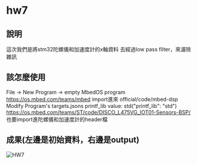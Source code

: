 # hw7


## 說明
這次我們是將stm32陀螺儀和加速度計的x軸資料 去經過low pass filter，來濾除雜訊




## 該怎麼使用
File -> New Program -> empty MbedOS program    
https://os.mbed.com/teams/mbed import進來 official/code/mbed-dsp    
Modify Program's targets.jsons printf_lib value: std("printf_lib": "std")   
https://os.mbed.com/teams/ST/code/DISCO_L475VG_IOT01-Sensors-BSP/ 也要import進陀螺儀和加速度計的header檔



## 成果(左邊是初始資料，右邊是output)
![HW7](https://user-images.githubusercontent.com/55504676/143720925-5eb05abc-1eab-4c2c-99b3-a0aad0e33d04.jpg)
